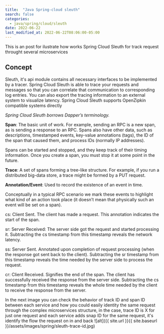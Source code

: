 ```yaml
---
title:  "Java Spring-cloud sleuth"
search: false
categories: 
  - java/spring/cloud/sleuth
date: 2022-06-22
last_modified_at: 2022-06-22T08:06:00-05:00
---
```


This is an post for ilustrate how works Spring Cloud Sleuth for track request throught several microservices

## Concept
Sleuth, it's api module contains all necessary interfaces to be implemented by a tracer.
Spring Cloud Sleuth is able to trace your requests and messages so that you can correlate that communication to corresponding log entries. 
You can also export the tracing information to an external system to visualize latency. 
Spring Cloud Sleuth supports OpenZipkin compatible systems directly


*Spring Cloud Sleuth borrows Dapper’s terminology.*

**Span**: The basic unit of work. For example, sending an RPC is a new span, as is sending a response to an RPC. Spans also have other data, such as descriptions, timestamped events, key-value annotations (tags), the ID of the span that caused them, and process IDs (normally IP addresses).

Spans can be started and stopped, and they keep track of their timing information. Once you create a span, you must stop it at some point in the future.

**Trace**: A set of spans forming a tree-like structure. For example, if you run a distributed big-data store, a trace might be formed by a PUT request.

**Annotation/Event**: Used to record the existence of an event in time.

Conceptually in a typical RPC scenario we mark these events to highlight what kind of an action took place (it doesn’t mean that physically such an event will be set on a span).

cs: Client Sent. The client has made a request. This annotation indicates the start of the span.

sr: Server Received: The server side got the request and started processing it. Subtracting the cs timestamp from this timestamp reveals the network latency.

ss: Server Sent. Annotated upon completion of request processing (when the response got sent back to the client). Subtracting the sr timestamp from this timestamp reveals the time needed by the server side to process the request.

cr: Client Received. Signifies the end of the span. The client has successfully received the response from the server side. Subtracting the cs timestamp from this timestamp reveals the whole time needed by the client to receive the response from the server.


In the next image you can check the behavior of track ID and span ID between each service and how you could easily identity the same request through the complex microservices structure,
in the case, trace ID is X for just one request and each service adds snap ID for the same request, it's identify the flow the request on in and back
![alt]({{ site.url }}{{ site.baseurl }}/assets/images/spring/sleuth-trace-id.jpg) 
